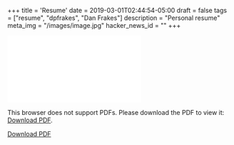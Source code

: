 +++
title = 'Resume'
date = 2019-03-01T02:44:54-05:00
draft = false
tags = ["resume", "dpfrakes", "Dan Frakes"]
description = "Personal resume"
meta_img = "/images/image.jpg"
hacker_news_id = ""
+++

<object data="/files/resume.pdf" type="application/pdf" width="100%" height="855px">
    <embed src="/files/resume.pdf">
        <p>This browser does not support PDFs. Please download the PDF to view it: <a href="/files/resume.pdf">Download PDF</a>.</p>
    </embed>
</object>

[Download PDF](/files/resume.pdf)
